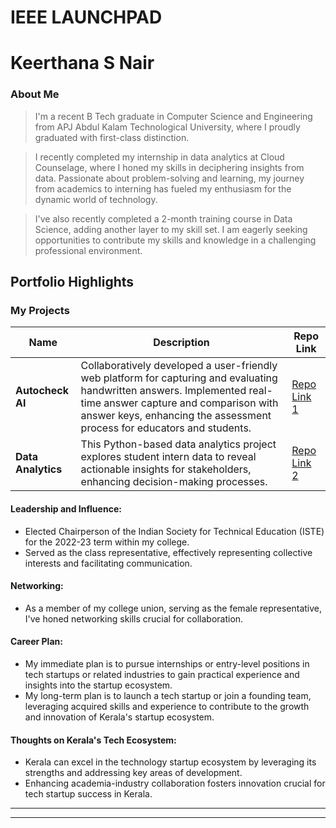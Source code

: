# IEEE LAUNCHPAD

# Keerthana S Nair 

### About Me

> I'm a recent B Tech graduate in Computer Science and Engineering from APJ Abdul Kalam Technological University, where I proudly graduated with first-class distinction. 

> I recently completed my internship in data analytics at Cloud Counselage, where I honed my skills in deciphering insights from data. Passionate about problem-solving and learning, my journey from academics to interning has fueled my enthusiasm for the dynamic world of technology.

> I've also recently completed a 2-month training course in Data Science, adding another layer to my skill set. I am eagerly seeking opportunities to contribute my skills and knowledge in a challenging professional environment. 


## Portfolio Highlights

### My Projects

| Name                | Description                                                               | Repo Link                                                      |
|---------------------|---------------------------------------------------------------------------|----------------------------------------------------------------|
| **Autocheck AI**    | Collaboratively developed a user-friendly web platform for capturing and evaluating handwritten answers. Implemented real-time answer capture and comparison with answer keys, enhancing the assessment process for educators and students.  |[Repo Link 1](https://github.com/leyanarath/Autocheck_AI) |
| **Data Analytics**  | This Python-based data analytics project explores student intern data to reveal actionable insights for stakeholders, enhancing decision-making processes. |[Repo Link 2](https://github.com/Keerthana-S-Nair/Data_Analytics) |

#### Leadership and Influence:

- Elected Chairperson of the Indian Society for Technical Education (ISTE) for the 2022-23 term within my college.
- Served as the class representative, effectively representing collective interests and facilitating communication.

#### Networking:

- As a member of my college union, serving as the female representative, I've honed networking skills crucial for collaboration.

#### Career Plan:

- My immediate plan is to pursue internships or entry-level positions in tech startups or related industries to gain practical experience and insights into the startup ecosystem.
- My long-term plan is to launch a tech startup or join a founding team, leveraging acquired skills and experience to contribute to the growth and innovation of Kerala's startup ecosystem.

#### Thoughts on Kerala's Tech Ecosystem:

- Kerala can excel in the technology startup ecosystem by leveraging its strengths and addressing key areas of development.
- Enhancing academia-industry collaboration fosters innovation crucial for tech startup success in Kerala.


---
---
